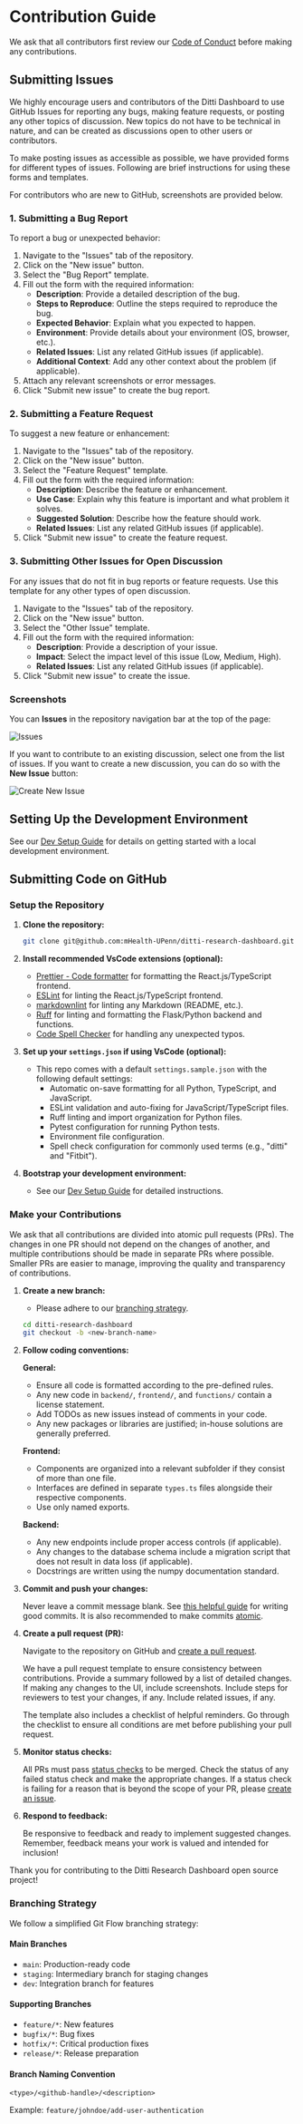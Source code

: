 # Contribution Guide

We ask that all contributors first review our [Code of Conduct](./CODE-OF-CONDUCT.md) before making any contributions.

## Submitting Issues

We highly encourage users and contributors of the Ditti Dashboard to use GitHub Issues for reporting any bugs, making feature requests, or posting any other topics of discussion. New topics do not have to be technical in nature, and can be created as discussions open to other users or contributors.

To make posting issues as accessible as possible, we have provided forms for different types of issues. Following are brief instructions for using these forms and templates.

For contributors who are new to GitHub, screenshots are provided below.

### 1. Submitting a Bug Report

To report a bug or unexpected behavior:

1. Navigate to the "Issues" tab of the repository.
2. Click on the "New issue" button.
3. Select the "Bug Report" template.
4. Fill out the form with the required information:
    - **Description**: Provide a detailed description of the bug.
    - **Steps to Reproduce**: Outline the steps required to reproduce the bug.
    - **Expected Behavior**: Explain what you expected to happen.
    - **Environment**: Provide details about your environment (OS, browser, etc.).
    - **Related Issues**: List any related GitHub issues (if applicable).
    - **Additional Context**: Add any other context about the problem (if applicable).
5. Attach any relevant screenshots or error messages.
6. Click "Submit new issue" to create the bug report.

### 2. Submitting a Feature Request

To suggest a new feature or enhancement:

1. Navigate to the "Issues" tab of the repository.
2. Click on the "New issue" button.
3. Select the "Feature Request" template.
4. Fill out the form with the required information:
    - **Description**: Describe the feature or enhancement.
    - **Use Case**: Explain why this feature is important and what problem it solves.
    - **Suggested Solution**: Describe how the feature should work.
    - **Related Issues**: List any related GitHub issues (if applicable).
5. Click "Submit new issue" to create the feature request.

### 3. Submitting Other Issues for Open Discussion

For any issues that do not fit in bug reports or feature requests. Use this template for any other types of open discussion.

1. Navigate to the "Issues" tab of the repository.
2. Click on the "New issue" button.
3. Select the "Other Issue" template.
4. Fill out the form with the required information:
    - **Description**: Provide a description of your issue.
    - **Impact**: Select the impact level of this issue (Low, Medium, High).
    - **Related Issues**: List any related GitHub issues (if applicable).
5. Click "Submit new issue" to create the issue.

### Screenshots

You can **Issues** in the repository navigation bar at the top of the page:

![Issues](../images/repo-issues.png)

If you want to contribute to an existing discussion, select one from the list of issues. If you want to create a new discussion, you can do so with the **New Issue** button:

![Create New Issue](../images/repo-new-issue.png)

## Setting Up the Development Environment

See our [Dev Setup Guide](./INSTALL-dev.md) for details on getting started with a local development environment.

## Submitting Code on GitHub

### Setup the Repository

1. **Clone the repository:**

   ```bash
   git clone git@github.com:mHealth-UPenn/ditti-research-dashboard.git
   ```

2. **Install recommended VsCode extensions (optional):**

   - [Prettier - Code formatter](https://marketplace.visualstudio.com/items/?itemName=esbenp.prettier-vscode) for formatting the React.js/TypeScript frontend.
   - [ESLint](https://marketplace.visualstudio.com/items/?itemName=dbaeumer.vscode-eslint) for linting the React.js/TypeScript frontend.
   - [markdownlint](https://marketplace.visualstudio.com/items/?itemName=DavidAnson.vscode-markdownlint) for linting any Markdown (README, etc.).
   - [Ruff](https://marketplace.visualstudio.com/items/?itemName=charliermarsh.ruff) for linting and formatting the Flask/Python backend and functions.
   - [Code Spell Checker](https://marketplace.visualstudio.com/items/?itemName=streetsidesoftware.code-spell-checker) for handling any unexpected typos.

3. **Set up your `settings.json` if using VsCode (optional):**

   - This repo comes with a default `settings.sample.json` with the following default settings:
      - Automatic on-save formatting for all Python, TypeScript, and JavaScript.
      - ESLint validation and auto-fixing for JavaScript/TypeScript files.
      - Ruff linting and import organization for Python files.
      - Pytest configuration for running Python tests.
      - Environment file configuration.
      - Spell check configuration for commonly used terms (e.g., "ditti" and "Fitbit").

4. **Bootstrap your development environment:**

   - See our [Dev Setup Guide](./INSTALL-dev.md) for detailed instructions.

### Make your Contributions

We ask that all contributions are divided into atomic pull requests (PRs). The changes in one PR should not depend on the changes of another, and multiple contributions should be made in separate PRs where possible. Smaller PRs are easier to manage, improving the quality and transparency of contributions.

1. **Create a new branch:**

   - Please adhere to our [branching strategy](#branching-strategy).

   ```bash
   cd ditti-research-dashboard
   git checkout -b <new-branch-name>
   ```

2. **Follow coding conventions:**

   **General:**

      - Ensure all code is formatted according to the pre-defined rules.
      - Any new code in `backend/`, `frontend/`, and `functions/` contain a license statement.
      - Add TODOs as new issues instead of comments in your code.
      - Any new packages or libraries are justified; in-house solutions are generally preferred.

   **Frontend:**

      - Components are organized into a relevant subfolder if they consist of more than one file.
      - Interfaces are defined in separate `types.ts` files alongside their respective components.
      - Use only named exports.

   **Backend:**
      - Any new endpoints include proper access controls (if applicable).
      - Any changes to the database schema include a migration script that does not result in data loss (if applicable).
      - Docstrings are written using the numpy documentation standard.

3. **Commit and push your changes:**

   Never leave a commit message blank. See [this helpful guide](https://cbea.ms/git-commit/) for writing good commits. It is also recommended to make commits [atomic](https://dev.to/samuelfaure/how-atomic-git-commits-dramatically-increased-my-productivity-and-will-increase-yours-too-4a84).

4. **Create a pull request (PR):**

   Navigate to the repository on GitHub and [create a pull request](https://github.com/mHealth-UPenn/ditti-research-dashboard/pulls).

   We have a pull request template to ensure consistency between contributions. Provide a summary followed by a list of detailed changes. If making any changes to the UI, include screenshots. Include steps for reviewers to test your changes, if any. Include related issues, if any.

   The template also includes a checklist of helpful reminders. Go through the checklist to ensure all conditions are met before publishing your pull request.

5. **Monitor status checks:**

   All PRs must pass [status checks](https://github.com/mHealth-UPenn/ditti-research-dashboard/actions) to be merged. Check the status of any failed status check and make the appropriate changes. If a status check is failing for a reason that is beyond the scope of your PR, please [create an issue](https://github.com/mHealth-UPenn/ditti-research-dashboard/issues).

6. **Respond to feedback:**

   Be responsive to feedback and ready to implement suggested changes. Remember, feedback means your work is valued and intended for inclusion!

Thank you for contributing to the Ditti Research Dashboard open source project!

### Branching Strategy

We follow a simplified Git Flow branching strategy:

#### Main Branches

- `main`: Production-ready code
- `staging`: Intermediary branch for staging changes
- `dev`: Integration branch for features

#### Supporting Branches

- `feature/*`: New features
- `bugfix/*`: Bug fixes
- `hotfix/*`: Critical production fixes
- `release/*`: Release preparation

#### Branch Naming Convention

```plaintext
<type>/<github-handle>/<description>
```

Example: `feature/johndoe/add-user-authentication`
